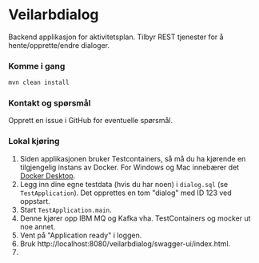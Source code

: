# Veilarbdialog
Backend applikasjon for aktivitetsplan. Tilbyr REST tjenester for å hente/opprette/endre dialoger.


### Komme i gang

```sh
mvn clean install
```

### Kontakt og spørsmål

Opprett en issue i GitHub for eventuelle spørsmål.

### Lokal kjøring
1. Siden applikasjonen bruker Testcontainers, så må du ha kjørende en tilgjengelig instans av Docker. For Windows og Mac innebærer det [Docker Desktop](https://www.docker.com/products/docker-desktop).
1. Legg inn dine egne testdata (hvis du har noen) i `dialog.sql` (se `TestApplication`). Det opprettes en tom "dialog" med ID 123 ved oppstart.
1. Start `TestApplication.main`.
1. Denne kjører opp IBM MQ og Kafka vha. TestContainers og mocker ut noe annet.
1. Vent på "Application ready" i loggen.
1. Bruk http://localhost:8080/veilarbdialog/swagger-ui/index.html.
2. 
